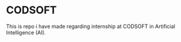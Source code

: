 # CODSOFT
This is repo i have  made regarding internship at CODSOFT in Artificial Intelligence (AI). 
